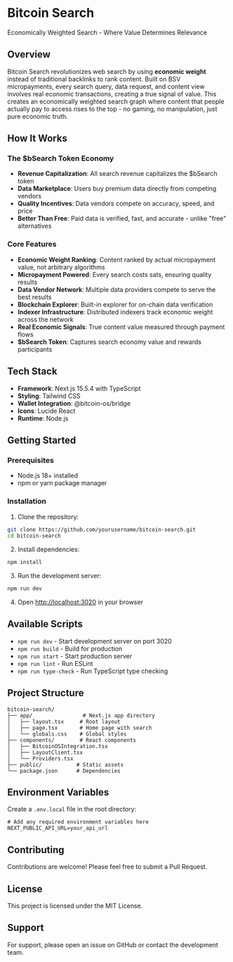 # Bitcoin Search

Economically Weighted Search - Where Value Determines Relevance

## Overview

Bitcoin Search revolutionizes web search by using **economic weight** instead of traditional backlinks to rank content. Built on BSV micropayments, every search query, data request, and content view involves real economic transactions, creating a true signal of value. This creates an economically weighted search graph where content that people actually pay to access rises to the top - no gaming, no manipulation, just pure economic truth.

## How It Works

### The $bSearch Token Economy
- **Revenue Capitalization**: All search revenue capitalizes the $bSearch token
- **Data Marketplace**: Users buy premium data directly from competing vendors
- **Quality Incentives**: Data vendors compete on accuracy, speed, and price
- **Better Than Free**: Paid data is verified, fast, and accurate - unlike "free" alternatives

### Core Features

- **Economic Weight Ranking**: Content ranked by actual micropayment value, not arbitrary algorithms
- **Micropayment Powered**: Every search costs sats, ensuring quality results
- **Data Vendor Network**: Multiple data providers compete to serve the best results
- **Blockchain Explorer**: Built-in explorer for on-chain data verification
- **Indexer Infrastructure**: Distributed indexers track economic weight across the network
- **Real Economic Signals**: True content value measured through payment flows
- **$bSearch Token**: Captures search economy value and rewards participants

## Tech Stack

- **Framework**: Next.js 15.5.4 with TypeScript
- **Styling**: Tailwind CSS
- **Wallet Integration**: @bitcoin-os/bridge
- **Icons**: Lucide React
- **Runtime**: Node.js

## Getting Started

### Prerequisites

- Node.js 18+ installed
- npm or yarn package manager

### Installation

1. Clone the repository:
```bash
git clone https://github.com/yourusername/bitcoin-search.git
cd bitcoin-search
```

2. Install dependencies:
```bash
npm install
```

3. Run the development server:
```bash
npm run dev
```

4. Open [http://localhost:3020](http://localhost:3020) in your browser

## Available Scripts

- `npm run dev` - Start development server on port 3020
- `npm run build` - Build for production
- `npm run start` - Start production server
- `npm run lint` - Run ESLint
- `npm run type-check` - Run TypeScript type checking

## Project Structure

```
bitcoin-search/
├── app/                # Next.js app directory
│   ├── layout.tsx     # Root layout
│   ├── page.tsx       # Home page with search
│   └── globals.css    # Global styles
├── components/        # React components
│   ├── BitcoinOSIntegration.tsx
│   ├── LayoutClient.tsx
│   └── Providers.tsx
├── public/           # Static assets
└── package.json      # Dependencies
```

## Environment Variables

Create a `.env.local` file in the root directory:

```env
# Add any required environment variables here
NEXT_PUBLIC_API_URL=your_api_url
```

## Contributing

Contributions are welcome! Please feel free to submit a Pull Request.

## License

This project is licensed under the MIT License.

## Support

For support, please open an issue on GitHub or contact the development team.